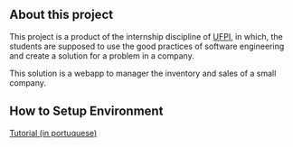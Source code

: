 About this project
-------------------------

This project is a product of the internship discipline of [UFPI](http://ufpi.br/), in which, the students are supposed to use the good practices of software engineering and create a solution for a problem in a company.

This solution is a webapp to manager the inventory and sales of a small company.

How to Setup Environment
-------------------------
[Tutorial (in portuquese)](https://docs.google.com/presentation/d/1jQ3uCDXVJ9udxyBbFLRtwIyUmK6H6IOwzpibuU_zc-o/edit?usp=sharing)
